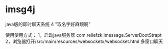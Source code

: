 imsg4j
======

java版的即时聊天系统 4 "取名字好麻烦啊"

使用使用方式：
1，启动java服务器 com.reliefzk.imessage.ServerBootStrapt
2，浏览器打开/src/main/resources/websocketx/websocket.html  多窗口聊天

